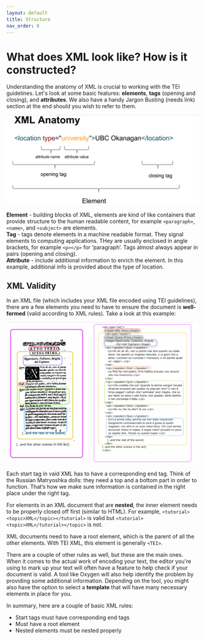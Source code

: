 ```yaml
---
layout: default
title: Structure
nav_order: 8
---
```

# What does XML look like? How is it constructed?

Understanding the anatomy of XML is crucial to working with the TEI guidelines. Let's look at some basic features: **elements**, **tags** (opening and closing), and **attributes**. We also have a handy Jargon Busting (needs link) section at the end should you wish to refer to them. 

![Depiction of the structure of an XML element, tag, and attribute](/content/images/xml-anatomy.png)

**Element** - building blocks of XML, elements are kind of like containers that provide structure to the human readable content, for example `<paragraph>`, `<name>`, and `<subject>` are elements. <br>
**Tag** - tags denote elements in a machine readable format. They signal elements to computing applications. THey are usually enclosed in angle brackets, for example `<p></p>` for ‘paragraph’. Tags almost always appear in pairs (opening and closing). <br>
**Attribute** - include additional information to enrich the element. In this example, additional info is provided about the type of location. <br>


## XML Validity

In an XML file (which includes your XML file encoded using TEI guidelines), there are a few elements you need to have to ensure the document is **well-formed** (valid according to XML rules). Take a look at this example:

![Depiction of a marked up play](/content/images/Formalization-Stanza.png)

Each start tag in vaid XML has to have a corresponding end tag. Think of the Russian Matryoshka dolls: they need a top and a bottom part in order to function. That’s how we make sure information is contained in the right place under the right tag.

For elements in an XML document that are **nested**, the inner element needs to be properly closed off first (similar to HTML). For example, `<tutorial><topic>XML</topic></tutorial>` is valid but `<tutorial><topic>XML</tutorial></topic>` is not.

XML documents need to have a root element, which is the parent of all the other elements. With TEI XML, this element is generally `<TEI>`. 

There are a couple of other rules as well, but these are the main ones. When it comes to the actual work of encoding your text, the editor you're using to mark up your text will often have a feature to help check if your document is valid. A tool like Oxygen will also help identify the problem by providing some additional information. Depending on the tool, you might also have the option to select a **template** that will have many necessary elements in place for you. 

In summary, here are a couple of basic XML rules:
* Start tags must have corresponding end tags
* Must have a root element
* Nested elements must be nested properly
